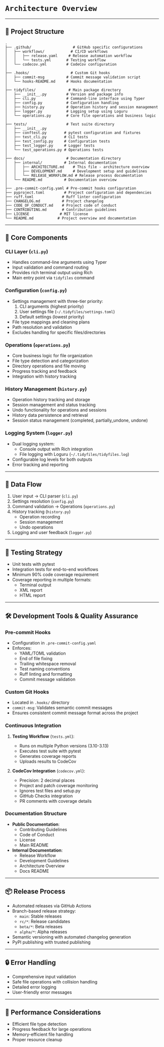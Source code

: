 # `Architecture Overview`

---

## 📁 Project Structure

```plaintext
.
├── .github/                   # GitHub specific configurations
│   ├── workflows/            # CI/CD workflows
│   │   ├── release.yaml     # Release automation workflow
│   │   └── tests.yml       # Testing workflow
│   └── codecov.yml         # CodeCov configuration
│
├── .hooks/                   # Custom Git hooks
│   ├── commit-msg          # Commit message validation script
│   └── hooks-README.md     # Hooks documentation
│
├── tidyfiles/               # Main package directory
│   ├── __init__.py         # Version and package info
│   ├── cli.py              # Command-line interface using Typer
│   ├── config.py           # Configuration handling
│   ├── history.py          # Operation history and session management
│   ├── logger.py           # Logging setup using Loguru
│   └── operations.py       # Core file operations and business logic
│
├── tests/                  # Test suite directory
│   ├── __init__.py
│   ├── conftest.py        # pytest configuration and fixtures
│   ├── test_cli.py        # CLI tests
│   ├── test_config.py     # Configuration tests
│   ├── test_logger.py     # Logger tests
│   └── test_operations.py # Operations tests
│
├── docs/                   # Documentation directory
│   ├── internal/          # Internal documentation
│   │   ├── ARCHITECTURE.md    # This file - architecture overview
│   │   ├── DEVELOPMENT.md     # Development setup and guidelines
│   │   └── RELEASE_WORKFLOW.md # Release process documentation
│   └── README.md          # Documentation overview
│
├── .pre-commit-config.yaml # Pre-commit hooks configuration
├── pyproject.toml         # Project configuration and dependencies
├── ruff.toml             # Ruff linter configuration
├── CHANGELOG.md          # Project changelog
├── CODE_OF_CONDUCT.md    # Project code of conduct
├── CONTRIBUTING.md       # Contribution guidelines
├── LICENSE              # MIT license
└── README.md           # Project overview and documentation
```

---

## 🔄 Core Components

### CLI Layer (`cli.py`)

- Handles command-line arguments using Typer
- Input validation and command routing
- Provides rich terminal output using Rich
- Main entry point via `tidyfiles` command

### Configuration (`config.py`)

- Settings management with three-tier priority:
  1. CLI arguments (highest priority)
  2. User settings file (`~/.tidyfiles/settings.toml`)
  3. Default settings (lowest priority)
- File type mappings and cleaning plans
- Path resolution and validation
- Excludes handling for specific files/directories

### Operations (`operations.py`)

- Core business logic for file organization
- File type detection and categorization
- Directory operations and file moving
- Progress tracking and feedback
- Integration with history tracking

### History Management (`history.py`)

- Operation history tracking and storage
- Session management and status tracking
- Undo functionality for operations and sessions
- History data persistence and retrieval
- Session status management (completed, partially_undone, undone)

### Logging System (`logger.py`)

- Dual logging system:
  - Console output with Rich integration
  - File logging with Loguru (`~/.tidyfiles/tidyfiles.log`)
- Configurable log levels for both outputs
- Error tracking and reporting

---

## 🔀 Data Flow

1. User input → CLI parser (`cli.py`)
2. Settings resolution (`config.py`)
3. Command validation → Operations (`operations.py`)
4. History tracking (`history.py`)
   - Operation recording
   - Session management
   - Undo operations
5. Logging and user feedback (`logger.py`)

---

## 🧪 Testing Strategy

- Unit tests with pytest
- Integration tests for end-to-end workflows
- Minimum 90% code coverage requirement
- Coverage reporting in multiple formats:
  - Terminal output
  - XML report
  - HTML report

---

## 🛠️ Development Tools & Quality Assurance

### Pre-commit Hooks

- Configuration in `.pre-commit-config.yaml`
- Enforces:
  - YAML/TOML validation
  - End of file fixing
  - Trailing whitespace removal
  - Test naming conventions
  - Ruff linting and formatting
  - Commit message validation

### Custom Git Hooks

- Located in `.hooks/` directory
- `commit-msg`: Validates semantic commit messages
- Ensures consistent commit message format across the project

### Continuous Integration

1. **Testing Workflow** (`tests.yml`):
   - Runs on multiple Python versions (3.10-3.13)
   - Executes test suite with pytest
   - Generates coverage reports
   - Uploads results to CodeCov

2. **CodeCov Integration** (`codecov.yml`):
   - Precision: 2 decimal places
   - Project and patch coverage monitoring
   - Ignores test files and setup.py
   - GitHub Checks integration
   - PR comments with coverage details

### Documentation Structure

- **Public Documentation**:
  - Contributing Guidelines
  - Code of Conduct
  - License
  - Main README
- **Internal Documentation**:
  - Release Workflow
  - Development Guidelines
  - Architecture Overview
  - Docs README

---

## 📦 Release Process

- Automated releases via GitHub Actions
- Branch-based release strategy:
  - `main`: Stable releases
  - `rc/*`: Release candidates
  - `beta/*`: Beta releases
  - `alpha/*`: Alpha releases
- Semantic versioning with automated changelog generation
- PyPI publishing with trusted publishing

---

## 🔒 Error Handling

- Comprehensive input validation
- Safe file operations with collision handling
- Detailed error logging
- User-friendly error messages

---

## 🚀 Performance Considerations

- Efficient file type detection
- Progress feedback for large operations
- Memory-efficient file handling
- Proper resource cleanup
